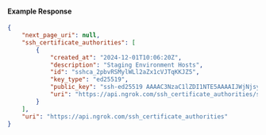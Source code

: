 <!-- Code generated for API Clients. DO NOT EDIT. -->

#### Example Response

```json
{
	"next_page_uri": null,
	"ssh_certificate_authorities": [
		{
			"created_at": "2024-12-01T10:06:20Z",
			"description": "Staging Environment Hosts",
			"id": "sshca_2pbvRSMylWLl2aZx1cVJTqKKJZ5",
			"key_type": "ed25519",
			"public_key": "ssh-ed25519 AAAAC3NzaC1lZDI1NTE5AAAAIJWjNjsyT4NIdXHtNJXDFuZQVsfE96sC0O/1Hv8P1FbY",
			"uri": "https://api.ngrok.com/ssh_certificate_authorities/sshca_2pbvRSMylWLl2aZx1cVJTqKKJZ5"
		}
	],
	"uri": "https://api.ngrok.com/ssh_certificate_authorities"
}
```

